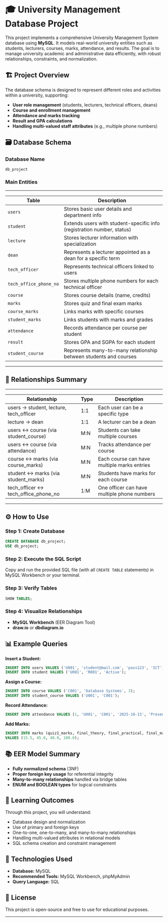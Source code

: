 # 🎓 University Management Database Project

This project implements a comprehensive University Management System database using **MySQL**. It models real-world university entities such as students, lecturers, courses, marks, attendance, and results. The goal is to manage university academic and administrative data efficiently, with robust relationships, constraints, and normalization.



## 🏗️ Project Overview

The database schema is designed to represent different roles and activities within a university, supporting:

- **User role management** (students, lecturers, technical officers, deans)
- **Course and enrollment management**
- **Attendance and marks tracking**
- **Result and GPA calculations**
- **Handling multi-valued staff attributes** (e.g., multiple phone numbers)


## 🗃️ Database Schema

### **Database Name**
`db_project`

### **Main Entities**
---

| Table                 | Description                                                          |
|-----------------------|----------------------------------------------------------------------|
| `users`               | Stores basic user details and department info                        |
| `student`             | Extends users with student-specific info (registration number, status)|
| `lecture`             | Stores lecturer information with specialization                      |
| `dean`                | Represents a lecturer appointed as a dean for a specific term        |
| `tech_officer`        | Represents technical officers linked to users                        |
| `tech_office_phone_no`| Stores multiple phone numbers for each technical officer             |
| `course`              | Stores course details (name, credits)                                |
| `marks`               | Stores quiz and final exam marks                                     |
| `course_marks`        | Links marks with specific courses                                    |
| `student_marks`       | Links students with marks and grades                                 |
| `attendance`          | Records attendance per course per student                            |
| `result`              | Stores GPA and SGPA for each student                                 |
| `student_course`      | Represents many-to-many relationship between students and courses    |
---


## 🔗 Relationships Summary
---
| Relationship                                 | Type | Description                                       |
|-----------------------------------------------|------|--------------------------------------------------|
| users → student, lecture, tech_officer        | 1:1  | Each user can be a specific type                 |
| lecture → dean                               | 1:1  | A lecturer can be a dean                          |
| users ↔ course (via student_course)           | M:N  | Students can take multiple courses               |
| users ↔ course (via attendance)               | M:N  | Tracks attendance per course                     |
| course ↔ marks (via course_marks)             | M:N  | Each course can have multiple marks entries      |
| student ↔ marks (via student_marks)           | M:N  | Students have marks for each course              |
| tech_officer ↔ tech_office_phone_no           | 1:M  | One officer can have multiple phone numbers      |
---

## ⚙️ How to Use

### **Step 1: Create Database**

```sql
CREATE DATABASE db_project;
USE db_project;
```

### **Step 2: Execute the SQL Script**

Copy and run the provided SQL file (with all `CREATE TABLE` statements) in MySQL Workbench or your terminal.

### **Step 3: Verify Tables**

```sql
SHOW TABLES;
```

### **Step 4: Visualize Relationships**

- **MySQL Workbench** (EER Diagram Tool)
- **draw.io** or **dbdiagram.io**


## 📊 Example Queries

**Insert a Student:**
```sql
INSERT INTO users VALUES ('U001', 'student@mail.com', 'pass123', 'ICT');
INSERT INTO student VALUES ('U001', 'R001', 'Active');
```

**Assign a Course:**
```sql
INSERT INTO course VALUES ('C001', 'Database Systems', 3);
INSERT INTO student_course VALUES ('U001', 'C001');
```

**Record Attendance:**
```sql
INSERT INTO attendance VALUES (1, 'U001', 'C001', '2025-10-13', 'Present', FALSE);
```

**Add Marks:**
```sql
INSERT INTO marks (quiz1_marks, final_theory, final_practical, final_marks)
VALUES (15.5, 45.0, 40.0, 100.0);
```



## 📚 EER Model Summary

- **Fully normalized schema** (3NF)
- **Proper foreign key usage** for referential integrity
- **Many-to-many relationships** handled via bridge tables
- **ENUM and BOOLEAN types** for logical constraints


## 🧠 Learning Outcomes

Through this project, you will understand:

- Database design and normalization
- Use of primary and foreign keys
- One-to-one, one-to-many, and many-to-many relationships
- Handling multi-valued attributes in relational models
- SQL schema creation and constraint management


## 🧩 Technologies Used

- **Database:** MySQL
- **Recommended Tools:** MySQL Workbench, phpMyAdmin
- **Query Language:** SQL


## 📄 License

This project is open-source and free to use for educational purposes.

---

